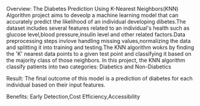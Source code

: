 Overview:
   The Diabetes Prediction Using K-Nearest Neighbors(KNN) Algorithm project aims to deveolp a machine learning model that can accurately predict the likelihood of  an individual developing dibetes.The dataset includes several features related to an individual's health such as glucose level,blood pressure,insulin level and other related factors.Data preprocessing steps invlove handling missing values,normalizing the data and splitting it into training and testing.The KNN algorithm wokrs by finding the 'K' nearest data points to a given test point and  classifying it based on the majority class of those neighbors. In this project, the KNN algorithm classify patients into two categories: Diabetics and Non-Diabetics   

Result:
  The final outcome of this model is a prediction of diabetes for each individual based on their input features.

Benefits:
  Early Detection,Cost Efficiency,Accessibility
